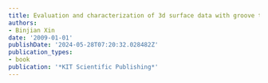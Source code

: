 ```yaml
---
title: Evaluation and characterization of 3d surface data with groove textures.
authors:
- Binjian Xin
date: '2009-01-01'
publishDate: '2024-05-28T07:20:32.028482Z'
publication_types:
- book
publication: '*KIT Scientific Publishing*'
---
```

